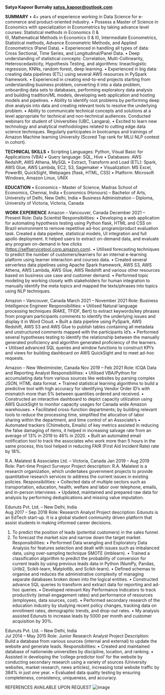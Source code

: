 **Satya Kapoor
Burnaby
satya_kapoor@outlook.com**    

**SUMMARY**
  •	4+ years of experience working in Data Science for e-commerce and product-oriented industry.
  •	Possess a Master of Science in Economics with specialization in Econometrics by taking advance level courses: Statistical methods in Economics (I &   
    II), Mathematical Methods in Economics (I & II), Intermediate Econometrics, Statistical methods, Advance Econometric Methods, and Applied Econometrics     (Panel Data).
  •	Experienced in handling all types of data: Cross Sectional, Time Series, and Longitudinal/Panel Data. 
  •	Deep understanding of statistical concepts: Correlation, Multi-Collinearity, Heteroscedasticity, Hypothesis Testing, and algorithms: linear/logistic  
    regression, KNNs, random forest, deep learning.
  •	Experienced in big data:  creating data pipelines (ETL) using several AWS resources in PySpark framework.
  •	Experienced in creating end-to-end projects starting from understanding business problem, converting it into a data problem, onboarding data sets to 
    databases, performing exploratory data analysis and building tradition/ML models, developing web application and hosting models and pipelines.
  •	Ability to identify root problems by performing deep dive analysis into data and creating relevant tools to resolve the underlying problem.
  •	Ability to communicate technical concepts and solutions at a level appropriate for technical and non-technical audiences. Conducted webinars for 
    student of Universities (UBC, Langara). 
  •	Excited to learn new technology and analytical methodologies related to cutting edge data science techniques. Regularly participates in bootcamps and 
   trainings of Amazon Machine learning University (Scored Top rank for MLU NLP contest in cohort).

**TECHNICAL SKILLS**
  •	Scripting Languages: Python, Visual Basic for Applications (VBA)
  •	Query language: SQL, Hive
  •	Databases: AWS Redshift, AWS Athena, MySQL
  •	Extract, Transform and Load (ETL): Spark, AWS Glue, AWS Lambda, EC2, S3, Sagemaker
  •	Visualization: MS Excel, PowerBI, QuickSight, Webpages (flask, HTML, CSS)
  •	Platform: Microsoft Windows, Amazon Linux, UNIX
  
**EDUCATION**
  •	Economics – Master of Science, Madras School of Economics, Chennai, India
  •	Economics (Honours) – Bachelor of Arts, University of Delhi, New Delhi, India
  •	Business Administration – Diploma, University of Victoria, Victoria, Canada
  
**WORK EXPERIENCE**
Amazon – Vancouver, Canada
December 2021 – Present
Role: Data Scientist
Responsibilities:
  •	Developing a web application for automating hypothesis testing using Python flask, HTML and CSS on Brazil environment to remove repetitive ad-hoc 
    program/product evaluation task. Created a data pipeline, statistical models, UI integration and full apollo deployment. It helped users to extract 
    on-demand data, and evaluate any program on-demand in few clicks (https://selfservicetool.corp.amazon.com).
  •	Utilised forecasting techniques to predict the number of customers/learners for an internal e-learning platform using learner interaction and courses     data.
  •	Created several serverless data pipelines using Apache Spark framework, AWS S3, AWS Athena, AWS Lambda, AWS Glue, AWS Redshift and various other 
    resources based on business use case and customer demand.
  •	Performed topic modeling by working closely with stakeholders for human integration to manually identify the meta topics and mapped the texts/phrases 
    into topics using NLP techniques.

Amazon – Vancouver, Canada
March 2021 – November 2021 
Role: Business Intelligence Engineer 
Responsibilities:
•	Utilised Natural language processing techniques (RAKE, TFIDF, Bert) to extract keywords/key phrases from program participants comments to identify the underlying issues and display it in Word Cloud.
•	Built a data pipeline using PySpark, AWS Redshift, AWS S3 and AWS Glue to publish tables containing all metadata and unstructured comments mapped with the participants Id’s. 
•	Performed several hypotheses testing to identify the relationship between the manually generated proficiency and algorithm generated proficiency of the learners.
•	Utilised advanced SQL queries and window functions to construct KPI’s and views for building dashboard on AWS QuickSight and to meet ad-hoc requests.

Amazon – New Westminster, Canada
Nov 2019 – Feb 2021
Role: ICQA Data and Reporting Analyst
Responsibilities:
•	Utilised VBA/Python for accumulating data from various sources like websites by parsing complex JSON, HTML data format.
•	Trained statistical learning algorithms to build a predictive tool with high accuracy for identifying Vendor Order ID’s with mismatch more than 5% between quantities ordered and received.
•	Constructed an interactive dashboard to depict capacity utilization using AWS QuickSight to monitor capacity usages for Canada wide Amazon warehouses.
•	Facilitated cross-function departments; by building relevant tools to reduce the processing time, simplified the allocation of labor sharing within the department, and time control of an Associate’s
•	Automated trackers (Chimebots, Emails) of key metrics assisted in reducing the false damaging of items, it helped in increasing salvage rate from an average of 13% in 2019 to 46% in 2020. 
•	Built an automated email notification tool to track the associates who work more than 5 hours in the same process, this tool helped in reducing FAIR (First Aid Incident Rate) rate by 18%.

R.A. Malatest & Associates Ltd. – Victoria, Canada
Jan 2019 – Aug 2019
Role: Part-time Project Surveyor
Project description: R.A. Malatest is a research organization, which undertakes government projects to provide quantitative research services to address the current issues in existing policies. 
Responsibilities:
•	Collected data of multiple sectors such as transportation, education, health, welfare and labor over telephone, emails, and in-person interviews.
•	Updated, maintained and prepared raw data for analysis by performing deduplications and missing value imputation.	

Edunuts Pvt. Ltd. – New Delhi, India			
Aug 2017 – Sep 2018
Role: Research Analyst
Project description: Edunuts is an EdTech start-up. It is a global student community driven platform that assist students in making informed career decisions.
1.	To predict the position of leads (potential customers) in the sales funnel.
2.	To forecast the market size and narrow down the target market.
Responsibilities:
•	Performed Data wrangling and Exploratory Data Analysis for features selection and dealt with issues such as imbalanced data, using over-sampling technique SMOTE (imblearn). 
•	Trained a classification algorithm to predict the probability of conversion for current leads by using previous leads data in Python (NumPy, Pandas, Urlib2, Scikit-learn, Matplotlib, and Scikit-learn).
•	Defined schemas to organise and reduces the administrative complexity of managing separate databases broken down into the logical entities.
•	Constructed advance SQL queries to transform and extract data for reporting and ad-hoc queries.
•	Developed relevant Key Performance Indicators to track productivity (email engagement rates) and performance of resources (employees, data sources, cost).
•	Performed secondary research of the education industry by studying recent policy changes, tracking data on enrollment rates, demographic trends, and drop-out rates. 
•	My analysis assisted Edunuts to increase leads by 5000 per month and customer acquisition by 30%.



Edunuts Pvt. Ltd. – New Delhi, India			
Jul 2014 – May 2015
Role: Junior Research Analyst
Project Description: Build a database from various sources (internal and external) to update the website and generate leads. 
Responsibilities:
•	Created and maintained database of nationwide universities by discipline, location, and ranking.
•	Assisted in developing the ‘college predictor tool’ for the website by conducting secondary research using a variety of sources (University websites, market research, news articles), increasing total website traffic by 384% in just one year.
•	Evaluated data quality testing by ensuring completeness, consistency, uniqueness, and accuracy.

REFERENCES AVAILABLE UPON REQUEST
![image](https://user-images.githubusercontent.com/53018457/198870291-1db39bd2-321e-4c50-9e40-065c7e2cbed1.png)

